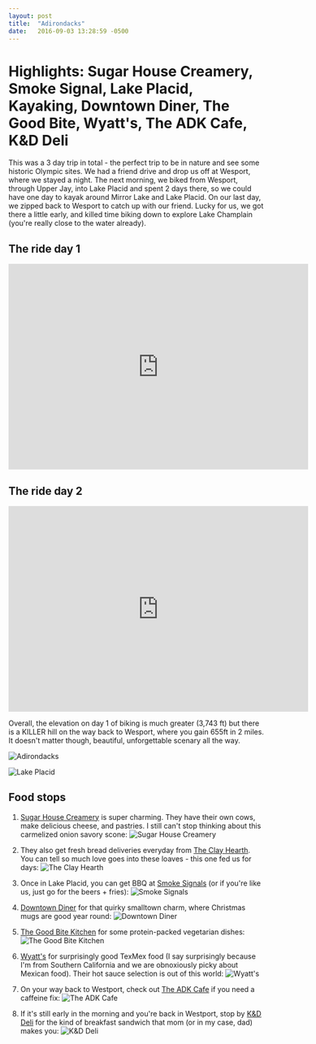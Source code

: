 ```yaml
---
layout: post
title:  "Adirondacks"
date:   2016-09-03 13:28:59 -0500
---
```

# Highlights: Sugar House Creamery, Smoke Signal, Lake Placid, Kayaking, Downtown Diner, The Good Bite, Wyatt's, The ADK Cafe, K&D Deli

This was a 3 day trip in total - the perfect trip to be in nature and see some historic Olympic sites. We had a friend drive and drop us off at Wesport, where we stayed a night. The next morning, we biked from Wesport, through Upper Jay, into Lake Placid and spent 2 days there, so we could have one day to kayak around Mirror Lake and Lake Placid. On our last day, we zipped back to Wesport to catch up with our friend. Lucky for us, we got there a little early, and killed time biking down to explore Lake Champlain (you're really close to the water already).

## The ride day 1

<iframe height='405' width='590' frameborder='0' allowtransparency='true' scrolling='no' src='https://www.strava.com/activities/699314556/embed/35cbc2ae5408ab99f950bd084e17316eda9b4c9b'></iframe>

## The ride day 2

<iframe height='405' width='590' frameborder='0' allowtransparency='true' scrolling='no' src='https://www.strava.com/activities/701782583/embed/fbb8d2d0c7988ccf1655bda0f83f32b5e47b4090'></iframe>

Overall, the elevation on day 1 of biking is much greater (3,743 ft) but there is a KILLER hill on the way back to Wesport, where you gain 655ft in 2 miles. It doesn't matter though, beautiful, unforgettable scenary all the way.

![Adirondacks](https://scontent-iad3-1.xx.fbcdn.net/v/t1.0-9/14202730_10105675732278823_7772425033470548467_n.jpg?oh=d9c20f5dbe7475b93d5d5ab3d43c6413&oe=588F3F2C)

![Lake Placid](https://scontent-iad3-1.xx.fbcdn.net/v/t1.0-9/14237737_10105675658776123_5446104537285091934_n.jpg?oh=52ac88d97832a6dfd284b016387a42e5&oe=588E565B)

## Food stops

1. <a href="http://www.sugarhousecreamery.com" target="_blank">Sugar House Creamery</a> is super charming. They have their own cows, make delicious cheese, and pastries. I still can't stop thinking about this carmelized onion savory scone:
![Sugar House Creamery](https://scontent-iad3-1.xx.fbcdn.net/v/t1.0-9/14202763_10105675658172333_439489603737557291_n.jpg?oh=a4560e60f161cd13c1a2caab375d45a4&oe=58894A14)

2. They also get fresh bread deliveries everyday from <a href="http://www.theclayhearth.com/frozen-pizza-and-bread-drop-offs/" target="_blank">The Clay Hearth</a>. You can tell so much love goes into these loaves - this one fed us for days: 
![The Clay Hearth](https://scontent-iad3-1.xx.fbcdn.net/v/t1.0-9/14265014_10105675658197283_4615276289352769152_n.jpg?oh=f054180bc0875514da2dff748f97aca6&oe=5892BFF0)

3. Once in Lake Placid, you can get BBQ at <a href="http://www.smokesignalsq.com/" target="_blank">Smoke Signals</a> (or if you're like us, just go for the beers + fries): ![Smoke Signals](https://scontent-iad3-1.xx.fbcdn.net/v/t1.0-9/14202752_10105675658651373_1605776474115502907_n.jpg?oh=1daa18b77b862e2a9fb42e6c7cd84d02&oe=5898FA88)

4. <a href="https://www.tripadvisor.com/Restaurant_Review-g48023-d399400-Reviews-Downtown_Diner-Lake_Placid_New_York.html" target="_blank">Downtown Diner</a> for that quirky smalltown charm, where Christmas mugs are good year round: ![Downtown Diner](https://static1.squarespace.com/static/56b18976f8baf3f55716718f/57f5b864414fb53f7ae1d7bd/5812d3b6893fc085fef7b254/1477628872163/File+Oct+28%2C+00+18+21.jpeg?format=750w)

5. <a href="https://www.yelp.com/biz/the-good-bite-kitchen-lake-placid" target="_blank">The Good Bite Kitchen</a> for some protein-packed vegetarian dishes: ![The Good Bite Kitchen](https://scontent-iad3-1.xx.fbcdn.net/v/t1.0-9/14264847_10105675658786103_4814844727353515192_n.jpg?oh=19bf0f1602b9fa225f0c5d108ad5597a&oe=5894F8BC)

6. <a href="https://www.yelp.com/biz/wyatts-lake-placid" target="_blank">Wyatt's</a> for surprisingly good TexMex food (I say surprisingly because I'm from Southern California and we are obnoxiously picky about Mexican food). Their hot sauce selection is out of this world: ![Wyatt's](https://scontent-iad3-1.xx.fbcdn.net/v/t1.0-9/14212113_10105675658900873_5415697131842154929_n.jpg?oh=5c074c84fd8b498b77ca173310e74fbf&oe=58A967E8)

7. On your way back to Westport, check out <a href="https://www.yelp.com/biz/the-adk-cafe-keene" target="_blank">The ADK Cafe</a> if you need a caffeine fix: ![The ADK Cafe](https://scontent-iad3-1.xx.fbcdn.net/v/t1.0-9/14237512_10105675659120433_3980668138815829493_n.jpg?oh=819755ca401cda5ecfb5bc75fccb696a&oe=58AAF403)

8. If it's still early in the morning and you're back in Westport, stop by <a href="https://www.yelp.com/biz/k-and-d-deli-westport-2" taregt="_blank">K&D Deli</a> for the kind of breakfast sandwich that mom (or in my case, dad) makes you: ![K&D Deli](https://scontent-iad3-1.xx.fbcdn.net/v/t1.0-9/14291701_10105675659384903_3817454832185758984_n.jpg?oh=638d28f6c578167ce22a50d341b832c7&oe=588A8531)
